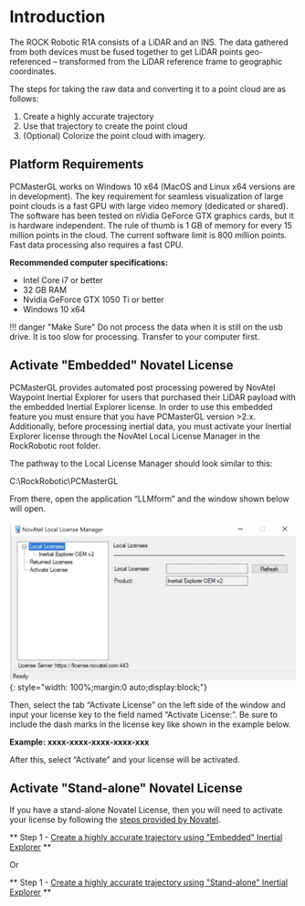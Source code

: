# Introduction

The ROCK Robotic R1A consists of a LiDAR and an INS. The data gathered from both devices must be fused together to get LiDAR points geo-referenced – transformed from the LiDAR reference frame to geographic coordinates.

The steps for taking the raw data and converting it to a point cloud are as follows:

1. Create a highly accurate trajectory
1. Use that trajectory to create the point cloud
1. (Optional) Colorize the point cloud with imagery.

## Platform Requirements

PCMasterGL works on Windows 10 x64 (MacOS and Linux x64 versions are in development). The key requirement for seamless visualization of large point clouds is a fast GPU with large video memory (dedicated or shared). The software has been tested on nVidia GeForce GTX graphics cards, but it is hardware independent. The rule of thumb is 1 GB of memory for every 15 million points in the cloud. The current software limit is 800 million points. Fast data processing also requires a fast CPU.

**Recommended computer specifications:**

* Intel Core i7 or better
* 32 GB RAM
* Nvidia GeForce GTX 1050 Ti or better
* Windows 10 x64

!!! danger "Make Sure"
    Do not process the data when it is still on the usb drive. It is too slow for processing. Transfer to your computer first.

## Activate "Embedded" Novatel License

PCMasterGL provides automated post processing powered by NovAtel Waypoint Inertial Explorer for users that purchased their LiDAR payload with the embedded Inertial Explorer license. In order to use this embedded feature you must ensure that you have PCMasterGL version >2.x. Additionally, before processing inertial data, you must activate your Inertial Explorer license through the NovAtel Local License Manager in the RockRobotic root folder.

The pathway to the Local License Manager should look similar to this:

C:\RockRobotic\PCMasterGL 

From there, open the application “LLMform” and the window shown below will
open.

![Inertial Explorer License Manger](../img/ie-license-manager.png){: style="width: 100%;margin:0 auto;display:block;"}

Then, select the tab “Activate License” on the left side of the window and input your license key to the field named “Activate License:”. Be sure to include the dash marks in the license key like shown in the example below.

**Example: xxxx-xxxx-xxxx-xxxx-xxx**

After this, select “Activate” and your license will be activated.

## Activate "Stand-alone" Novatel License

If you have a stand-alone Novatel License, then you will need to activate your license by following the [steps provided by Novatel](https://drive.google.com/file/d/1rht6fkXfudxcngIF1KCJbJ_-0jkjudtE/view?usp=sharing).

** Step 1 - [Create a highly accurate trajectory using "Embedded" Inertial Explorer](embedded-trajectory-processing.md) **

Or

** Step 1 - [Create a highly accurate trajectory using "Stand-alone" Inertial Explorer](trajectory-processing.md) **